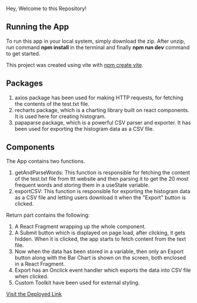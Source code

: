 Hey, Welcome to this Repository!

## Running the App

To run this app in your local system, simply download the zip. After unzip, run command **npm install** in the terminal and finally **npm run dev** command to get started.

This project was created using vite with [npm create vite](https://vitejs.dev/guide/).

## Packages

1. axios package has been used for making HTTP requests, for fetching the contents of the test.txt file.
2. recharts package, which is a charting library built on react components. It is used here for creating histogram.
3. papaparse package, which is a powerful CSV parser and exporter. It has been used for exporting the histogram data as a CSV file.

## Components

The App contains two functions.

1. getAndParseWords: This function is responsible for fetching the content of the test.txt file from ttt website and then parsing it to get the 20 most frequent words and storing them in a useState variable.
2. exportCSV: This function is responsible for exporting the histogram data as a CSV file and letting users download it when the "Export" button is clicked.

Return part contains the following:

1. A React Fragment wrapping up the whole component.
2. A Submit button which is displayed on page load, after clicking, it gets hidden. When it is clicked, the app starts to fetch content from the text file.
3. Now when the data has been stored in a variable, then only an Export button along with the Bar Chart is shown on the screen, both enclosed in a React Fragment.
4. Export has an Onclick event handler which exports the data into CSV file when clicked.
5. Custom Toolkit have been used for external styling.

[Visit the Deployed Link](https://assignment-ttt.netlify.app/)
